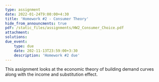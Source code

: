 ```yaml
---
type: assignment
date: 2022-01-24T9:00:00+4:30
title: 'Homework #2 - Consumer Theory'
hide_from_announcments: true
pdf: /static_files/assignments/HW2_Consumer_Choice.pdf
attachment: 
solutions: 
due_event: 
    type: due
    date: 202-11-13T23:59:00+3:30
    description: 'Homework #2 due'
---
```

This assignment looks at the economic theory of building demand curves along with the income and substitution effect.
